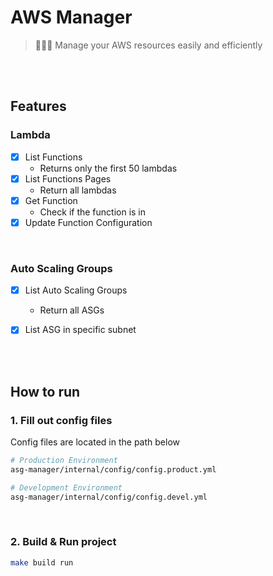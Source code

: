 # AWS Manager

> 👩🏻‍🔧 Manage your AWS resources easily and efficiently

<br>
<br>


## Features

### Lambda
- [x] List Functions
  - Returns only the first 50 lambdas
- [x] List Functions Pages
  - Return all lambdas
- [x] Get Function
  - Check if the function is in 
- [x] Update Function Configuration

<br>

### Auto Scaling Groups
- [x] List Auto Scaling Groups
  - Return all ASGs
- [x] List ASG in specific subnet


<br>
<br>

## How to run

### 1. Fill out config files

Config files are located in the path below

```sh
# Production Environment
asg-manager/internal/config/config.product.yml

# Development Environment
asg-manager/internal/config/config.devel.yml
```

<br>

### 2. Build & Run project
```sh
make build run
```
